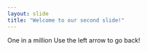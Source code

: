 ```yaml
---
layout: slide
title: "Welcome to our second slide!"
---
```

One in a million
Use the left arrow to go back!
